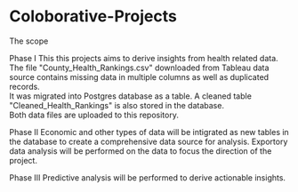 # Coloborative-Projects

The scope

Phase I
This this projects aims to derive insights from health related data.
The file "County_Health_Rankings.csv" downloaded from Tableau data source contains missing data in multiple columns as well as duplicated records.  
It was migrated into Postgres database as a table.
A cleaned table "Cleaned_Health_Rankings" is also stored in the database.  
Both data files are uploaded to this repository.  

Phase II
Economic and other types of data will be intigrated as new tables in the database to create a comprehensive data source for analysis.
Exportory data analysis will be performed on the data to focus the direction of the project.

Phase III
Predictive analysis will be performed to derive actionable insights.
